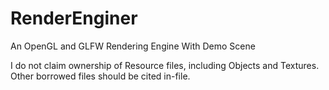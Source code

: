 # RenderEnginer
An OpenGL and GLFW Rendering Engine With Demo Scene

I do not claim ownership of Resource files, including Objects and Textures. Other borrowed files should be cited in-file.
